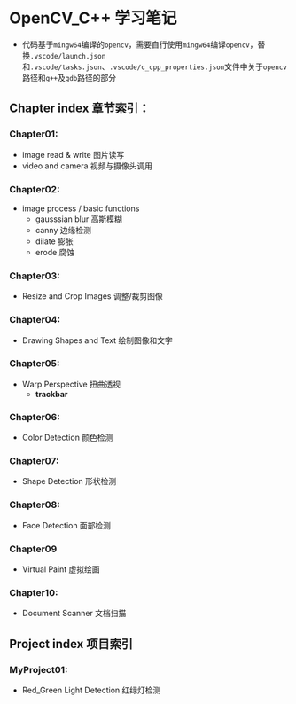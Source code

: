 # OpenCV_C++ 学习笔记

* 代码基于`mingw64`编译的`opencv`，需要自行使用`mingw64`编译`opencv`，替换`.vscode/launch.json`和`.vscode/tasks.json`、`.vscode/c_cpp_properties.json`文件中关于`opencv`路径和`g++`及`gdb`路径的部分

## Chapter index 章节索引：

### Chapter01:
* image read & write 图片读写
* video and camera 视频与摄像头调用

### Chapter02:
* image process / basic functions
    * gausssian blur 高斯模糊
    * canny 边缘检测
    * dilate 膨胀
    * erode 腐蚀

### Chapter03:
* Resize and Crop Images 调整/裁剪图像

### Chapter04:
* Drawing Shapes and Text 绘制图像和文字

### Chapter05:
* Warp Perspective 扭曲透视
    * **trackbar** 

### Chapter06:
* Color Detection 颜色检测

### Chapter07:
* Shape Detection 形状检测

### Chapter08:
* Face Detection 面部检测

### Chapter09
* Virtual Paint 虚拟绘画

### Chapter10:
* Document Scanner 文档扫描

## Project index 项目索引

### MyProject01:
* Red_Green Light Detection 红绿灯检测